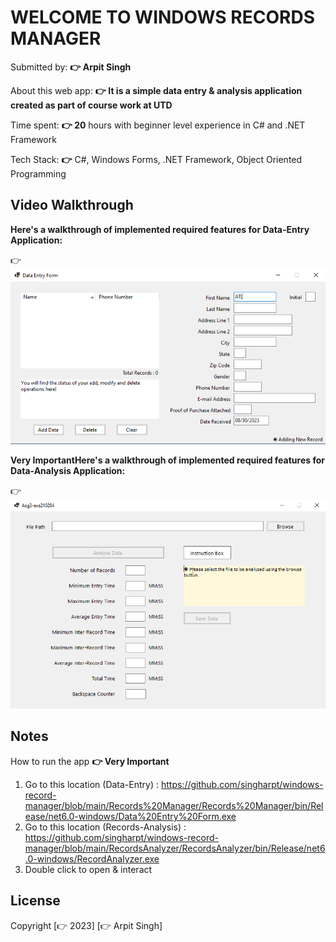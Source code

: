 # WELCOME TO WINDOWS RECORDS MANAGER

Submitted by: **👉 Arpit Singh**

About this web app: **👉 It is a simple data entry & analysis application created as part of course work at UTD**

Time spent: **👉 20** hours with beginner level experience in C# and .NET Framework

Tech Stack: **👉** C#, Windows Forms, .NET Framework, Object Oriented Programming

## Video Walkthrough

**Here's a walkthrough of implemented required features for Data-Entry Application:**

👉<img src='https://github.com/singharpt/windows-record-manager/blob/main/data-entry-video.gif' title='Data Entry Application Walkthrough' width='' alt='Video Walkthrough' />

**Very ImportantHere's a walkthrough of implemented required features for Data-Analysis Application:**

👉<img src='https://github.com/singharpt/windows-record-manager/blob/main/RecordsAnalyzer/screenshots/records-analyzer.gif' title='Data Analysis Application Walkthrough' width='' alt='Video Walkthrough' />

## Notes

How to run the app **👉 Very Important**

1. Go to this location (Data-Entry) : https://github.com/singharpt/windows-record-manager/blob/main/Records%20Manager/Records%20Manager/bin/Release/net6.0-windows/Data%20Entry%20Form.exe
2. Go to this location (Records-Analysis) : https://github.com/singharpt/windows-record-manager/blob/main/RecordsAnalyzer/RecordsAnalyzer/bin/Release/net6.0-windows/RecordAnalyzer.exe
3. Double click to open & interact


## License

Copyright [👉 2023] [👉 Arpit Singh]

